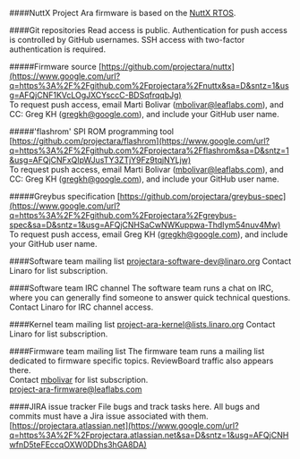 ####NuttX
Project Ara firmware is based on the
[NuttX RTOS](http://www.google.com/url?q=http%3A%2F%2Fwww.nuttx.org%2F&sa=D&sntz=1&usg=AFQjCNFBq0hbWjXd3PN7pZi7iBcDm8743A).
<!-- 
While this provides us with a number of useful features and a useful
base of code to build on, in general we would like to minimize the
number of NuttX interfaces that we rely on. The quality of the code base
is somewhat lacking; there is only a single author, the commits are
loose and fast, there is an insane amount of duplicated code, and we
have not reviewed or tested many of the code paths or features. In
general we would like the ability to migrate our code base off of this
RTOS if we find that NuttX does not provide us the interfaces we need,
or if we find any horrible bugs that waste our debugging time.
-->

####Git repositories
Read access is public. Authentication for push access is controlled by
GitHub usernames. SSH access with two-factor authentication is required.

#####Firmware source
[https://github.com/projectara/nuttx](https://www.google.com/url?q=https%3A%2F%2Fgithub.com%2Fprojectara%2Fnuttx&sa=D&sntz=1&usg=AFQjCNF1KVcLOgJXCYsccC-BDSqfrqqbJg)  
    To request push access, email Marti Bolivar
    ([mbolivar@leaflabs.com](mailto:mbolivar@leaflabs.com)), and CC:
    Greg KH ([gregkh@google.com](mailto:gregkh@google.com)), and include your GitHub user name.

#####'flashrom' SPI ROM programming tool
[https://github.com/projectara/flashrom](https://www.google.com/url?q=https%3A%2F%2Fgithub.com%2Fprojectara%2Fflashrom&sa=D&sntz=1&usg=AFQjCNFxQIpWJusTY3ZTjY9Fz9tqjNYLjw)  
    To request push access, email Marti Bolivar
    ([mbolivar@leaflabs.com](mailto:mbolivar@leaflabs.com)), and CC:
    Greg KH ([gregkh@google.com](mailto:gregkh@google.com)), and include your GitHub user name.

#####Greybus specification
[https://github.com/projectara/greybus-spec](https://www.google.com/url?q=https%3A%2F%2Fgithub.com%2Fprojectara%2Fgreybus-spec&sa=D&sntz=1&usg=AFQjCNHSaCwNWKuppwa-ThdIym54nuv4Mw)  
    To request push access, email Greg KH
    ([gregkh@google.com](mailto:gregkh@google.com)), and include your GitHub user name.


####Software team mailing list
[projectara-software-dev@linaro.org](mailto:projectara-software-dev@linaro.org)
Contact Linaro for list subscription.

####Software team IRC channel
The software team runs a chat on IRC, where you can generally find someone
to answer quick technical questions.  
Contact Linaro for IRC channel access.

####Kernel team mailing list
[project-ara-kernel@lists.linaro.org](mailto:project-ara-kernel@lists.linaro.org)
Contact Linaro for list subscription.

####Firmware team mailing list
The firmware team runs a mailing list dedicated to firmware specific topics.
ReviewBoard traffic also appears there.  
Contact [mbolivar](mailto:mbolivar@leaflabs.com) for list subscription.  
[project-ara-firmware@leaflabs.com](mailto:project-ara-firmware@leaflabs.com)

####JIRA issue tracker
File bugs and track tasks here. All bugs and commits must have a Jira
issue associated with them.  
[https://projectara.atlassian.net](https://www.google.com/url?q=https%3A%2F%2Fprojectara.atlassian.net&sa=D&sntz=1&usg=AFQjCNHwfnD5teFEccqOXW0DDhs3hGA8DA)


